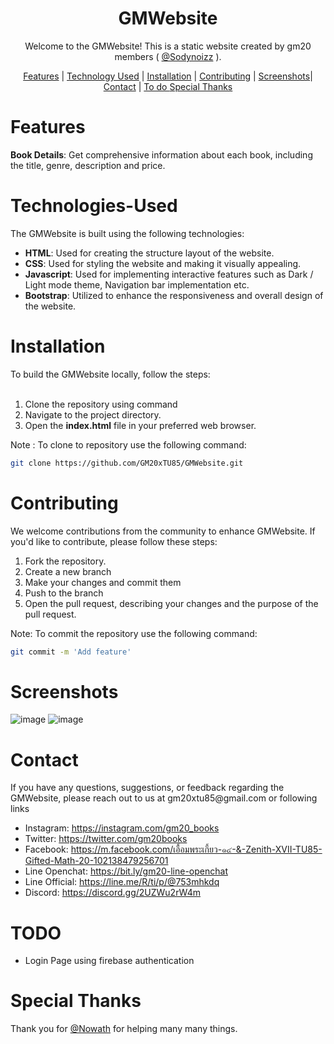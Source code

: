 <h1 align="center">GMWebsite</h1>
<p align="center">Welcome to the GMWebsite! This is a static website created by gm20 members ( <a href="https://github.com/Sodynoizz">@Sodynoizz</a> ).</p>

<p align="center">
    <a href="#features">Features</a> |
    <a href="#technologies-used">Technology Used</a> |
    <a href="#installation">Installation</a> |
    <a href="#contributing">Contributing</a> |
    <a href="#screenshots">Screenshots</a>|
    <a href="#contact">Contact</a> |
    <a href="#todo">To do   </a>
    <a href="#special-thanks">Special Thanks</a>
</p>

# Features

<b>Book Details</b>: Get comprehensive information about each book, including the title, genre, description and price.

# Technologies-Used

The GMWebsite is built using the following technologies:
<br>

<ul>
    <li><strong>HTML</strong>: Used for creating the structure layout of the website.</li>
    <li><strong>CSS</strong>: Used for styling the website and making it visually appealing.</li>
    <li><strong>Javascript</strong>: Used for implementing interactive features such as Dark / Light mode theme, Navigation bar implementation etc.</li>
    <li><strong>Bootstrap</strong>: Utilized to enhance the responsiveness and overall design of the website.</li>

</ul>

# Installation

To build the GMWebsite locally, follow the steps:
<br></br>

<ol>
    <li>Clone the repository using command</li>
    <li>Navigate to the project directory.</li>
    <li>Open the <strong>index.html</strong> file in your preferred web browser.</li>
</ol>

Note : To clone to repository use the following command:

```bash
git clone https://github.com/GM20xTU85/GMWebsite.git
```

# Contributing

We welcome contributions from the community to enhance GMWebsite. If you'd like to contribute, please follow these steps:

<ol>
    <li>Fork the repository.</li>
    <li>Create a new branch</li>
    <li>Make your changes and commit them</li>
    <li>Push to the branch</li>
    <li>Open the pull request, describing your changes and the purpose of the pull request.
</ol>

Note: To commit the repository use the following command:

```bash
git commit -m 'Add feature'
```

# Screenshots

![image](https://i.imgur.com/YSvOFz5.png)
![image](https://i.imgur.com/3vM9QmD.png)

# Contact

<p>If you have any questions, suggestions, or feedback regarding the GMWebsite, please reach out to us at gm20xtu85@gmail.com or following links</p>

<ul>
    <li>Instagram: <a href="https://instagram.com/gm20_books">https://instagram.com/gm20_books</a></li>
    <li>Twitter: <a href="https://twitter.com/gm20books">https://twitter.com/gm20books</a></li>
    <li>Facebook: <a href="https://m.facebook.com/https://m.facebook.com/เอื้อมพระเกี้ยว-๑๔-&-Zenith-XVII-TU85-Gifted-Math-20-102138479256701">https://m.facebook.com/เอื้อมพระเกี้ยว-๑๔-&-Zenith-XVII-TU85-Gifted-Math-20-102138479256701</a></li>
    <li>Line Openchat: <a href="https://line.me/ti/g2/zfJb9PFSGbmwQuxA20u58rJergn5cWpCKKKqyg?utm_source=invitation&utm_medium=link_copy&utm_campaign=default">https://bit.ly/gm20-line-openchat</a></li>
    <li>Line Official: <a href="https://line.me/R/ti/p/@753mhkdq">https://line.me/R/ti/p/@753mhkdq</a></li>
    <li>Discord: <a href="https://discord.gg/2UZWu2rW4m">https://discord.gg/2UZWu2rW4m</a></li>
</ul>

# TODO
<ul>
    <li>Login Page using firebase authentication</li>
</ul>

# Special Thanks

<p>Thank you for <a href="https://github.com/Nowath">@Nowath</a> for helping many many things.</p>
